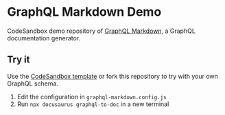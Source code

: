 # GraphQL Markdown Demo

CodeSandbox demo repository of [GraphQL Markdown](https://edno.github.io/graphql-markdown/), a GraphQL documentation generator.

## Try it

Use the [CodeSandbox template](https://codesandbox.io/s/graphql-markdown-5gzzwo?file=/graphql-markdown.config.js) or fork this repository to try with your own GraphQL schema.

1. Edit the configuration in `graphql-markdown.config.js`
2. Run `npx docusaurus graphql-to-doc` in a new terminal
